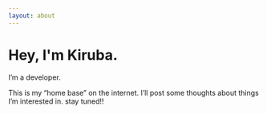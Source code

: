 ```yaml
---
layout: about
---
```


# Hey, I'm Kiruba.

I’m a developer. 

This is my “home base” on the internet. I’ll post some thoughts about things I’m interested in. stay tuned!!